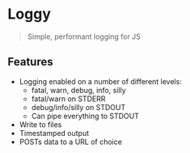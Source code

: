 # Loggy
> Simple, performant logging for JS

## Features
- Logging enabled on a number of different levels:
  - fatal, warn, debug, info, silly
  - fatal/warn on STDERR
  - debug/info/silly on STDOUT
  - Can pipe everything to STDOUT
- Write to files
- Timestamped output
- POSTs data to a URL of choice